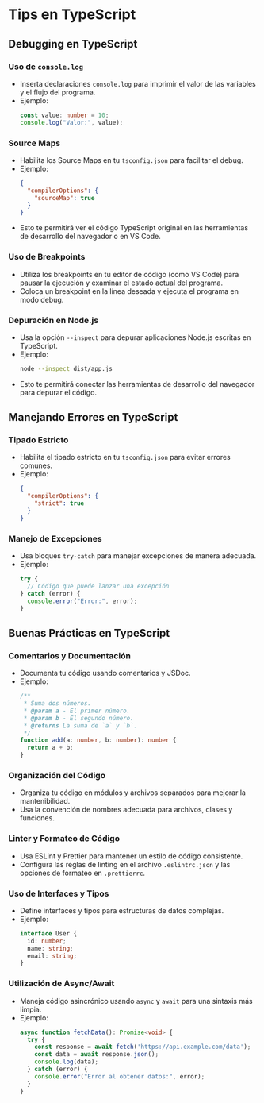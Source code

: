 
# Tips en TypeScript

## Debugging en TypeScript

### Uso de `console.log`
- Inserta declaraciones `console.log` para imprimir el valor de las variables y el flujo del programa.
- Ejemplo:
  ```typescript
  const value: number = 10;
  console.log("Valor:", value);
  ```

### Source Maps
- Habilita los Source Maps en tu `tsconfig.json` para facilitar el debug.
- Ejemplo:
  ```json
  {
    "compilerOptions": {
      "sourceMap": true
    }
  }
  ```
- Esto te permitirá ver el código TypeScript original en las herramientas de desarrollo del navegador o en VS Code.

### Uso de Breakpoints
- Utiliza los breakpoints en tu editor de código (como VS Code) para pausar la ejecución y examinar el estado actual del programa.
- Coloca un breakpoint en la línea deseada y ejecuta el programa en modo debug.

### Depuración en Node.js
- Usa la opción `--inspect` para depurar aplicaciones Node.js escritas en TypeScript.
- Ejemplo:
  ```bash
  node --inspect dist/app.js
  ```
- Esto te permitirá conectar las herramientas de desarrollo del navegador para depurar el código.

## Manejando Errores en TypeScript

### Tipado Estricto
- Habilita el tipado estricto en tu `tsconfig.json` para evitar errores comunes.
- Ejemplo:
  ```json
  {
    "compilerOptions": {
      "strict": true
    }
  }
  ```

### Manejo de Excepciones
- Usa bloques `try-catch` para manejar excepciones de manera adecuada.
- Ejemplo:
  ```typescript
  try {
    // Código que puede lanzar una excepción
  } catch (error) {
    console.error("Error:", error);
  }
  ```

## Buenas Prácticas en TypeScript

### Comentarios y Documentación
- Documenta tu código usando comentarios y JSDoc.
- Ejemplo:
  ```typescript
  /**
   * Suma dos números.
   * @param a - El primer número.
   * @param b - El segundo número.
   * @returns La suma de `a` y `b`.
   */
  function add(a: number, b: number): number {
    return a + b;
  }
  ```

### Organización del Código
- Organiza tu código en módulos y archivos separados para mejorar la mantenibilidad.
- Usa la convención de nombres adecuada para archivos, clases y funciones.

### Linter y Formateo de Código
- Usa ESLint y Prettier para mantener un estilo de código consistente.
- Configura las reglas de linting en el archivo `.eslintrc.json` y las opciones de formateo en `.prettierrc`.

### Uso de Interfaces y Tipos
- Define interfaces y tipos para estructuras de datos complejas.
- Ejemplo:
  ```typescript
  interface User {
    id: number;
    name: string;
    email: string;
  }
  ```

### Utilización de Async/Await
- Maneja código asincrónico usando `async` y `await` para una sintaxis más limpia.
- Ejemplo:
  ```typescript
  async function fetchData(): Promise<void> {
    try {
      const response = await fetch('https://api.example.com/data');
      const data = await response.json();
      console.log(data);
    } catch (error) {
      console.error("Error al obtener datos:", error);
    }
  }
  ```
